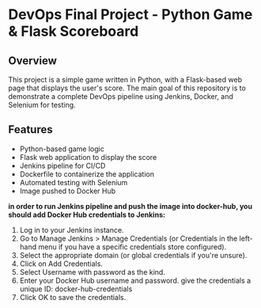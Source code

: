 
# DevOps Final Project - Python Game & Flask Scoreboard

## Overview

This project is a simple game written in Python, with a Flask-based web page that displays the user's score. The main goal of this repository is to demonstrate a complete DevOps pipeline using Jenkins, Docker, and Selenium for testing.

## Features

-   Python-based game logic
-   Flask web application to display the score
-   Jenkins pipeline for CI/CD
-   Dockerfile to containerize the application
-   Automated testing with Selenium
-   Image pushed to Docker Hub

**in order to run Jenkins pipeline and push the image into docker-hub, you should add Docker Hub credentials to Jenkins:**
1. Log in to your Jenkins instance.
2. Go to Manage Jenkins > Manage Credentials (or Credentials in the left-hand menu if you have a specific credentials store configured).
3. Select the appropriate domain (or global credentials if you're unsure).
4. Click on Add Credentials.
5. Select Username with password as the kind.
6. Enter your Docker Hub username and password.  give the credentials a unique ID:  docker-hub-credentials
7. Click OK to save the credentials.
